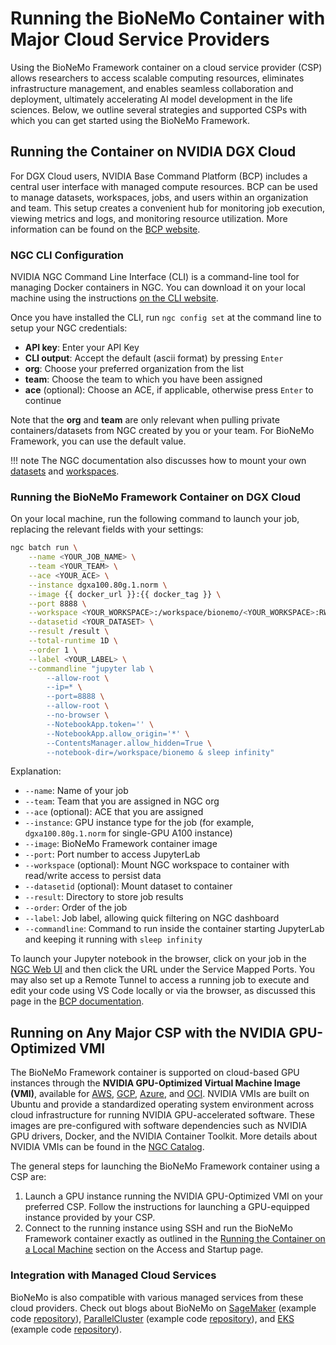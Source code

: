# Running the BioNeMo Container with Major Cloud Service Providers

Using the BioNeMo Framework container on a cloud service provider (CSP) allows researchers to access scalable computing
resources, eliminates infrastructure management, and enables seamless collaboration and deployment, ultimately
accelerating AI model development in the life sciences. Below, we outline several strategies and supported CSPs with
which you can get started using the BioNeMo Framework.

## Running the Container on NVIDIA DGX Cloud

For DGX Cloud users, NVIDIA Base Command Platform (BCP) includes a central user interface with managed compute
resources. BCP can be used to manage datasets, workspaces, jobs, and users within an organization and team. This setup
creates a convenient hub for monitoring job execution, viewing metrics and logs, and monitoring resource utilization.
More information can be found on the [BCP website](https://docs.nvidia.com/base-command-platform/index.html).

### NGC CLI Configuration

NVIDIA NGC Command Line Interface (CLI) is a command-line tool for managing Docker containers in NGC. You can download
it on your local machine using the instructions [on the CLI website](https://org.ngc.nvidia.com/setup/installers/cli).

Once you have installed the CLI, run `ngc config set` at the command line to setup your NGC credentials:

* **API key**: Enter your API Key
* **CLI output**: Accept the default (ascii format) by pressing `Enter`
* **org**: Choose your preferred organization from the list
* **team**: Choose the team to which you have been assigned
* **ace** (optional): Choose an ACE, if applicable, otherwise press `Enter` to continue

Note that the **org** and **team** are only relevant when pulling private containers/datasets from NGC created by you or
your team. For BioNeMo Framework, you can use the default value.


!!! note
    The NGC documentation also discusses how to mount your own
    [datasets](https://docs.nvidia.com/base-command-platform/user-guide/latest/index.html#managing-datasets) and
    [workspaces](https://docs.nvidia.com/base-command-platform/user-guide/latest/index.html#managing-workspaces).

### Running the BioNeMo Framework Container on DGX Cloud

On your local machine, run the following command to launch your job, replacing the relevant fields with your settings:

```bash
ngc batch run \
    --name <YOUR_JOB_NAME> \
    --team <YOUR_TEAM> \
    --ace <YOUR_ACE> \
    --instance dgxa100.80g.1.norm \
    --image {{ docker_url }}:{{ docker_tag }} \
    --port 8888 \
    --workspace <YOUR_WORKSPACE>:/workspace/bionemo/<YOUR_WORKSPACE>:RW \
    --datasetid <YOUR_DATASET> \
    --result /result \
    --total-runtime 1D \
    --order 1 \
    --label <YOUR_LABEL> \
    --commandline "jupyter lab \
        --allow-root \
        --ip=* \
        --port=8888 \
        --allow-root \
        --no-browser \
        --NotebookApp.token='' \
        --NotebookApp.allow_origin='*' \
        --ContentsManager.allow_hidden=True \
        --notebook-dir=/workspace/bionemo & sleep infinity"
```

Explanation:

* `--name`: Name of your job
* `--team`: Team that you are assigned in NGC org
* `--ace` (optional): ACE that you are assigned
* `--instance`: GPU instance type for the job (for example, `dgxa100.80g.1.norm` for single-GPU A100 instance)
* `--image`: BioNeMo Framework container image
* `--port`: Port number to access JupyterLab
* `--workspace` (optional): Mount NGC workspace to container with read/write access to persist data
* `--datasetid` (optional): Mount dataset to container
* `--result`: Directory to store job results
* `--order`: Order of the job
* `--label`: Job label, allowing quick filtering on NGC dashboard
* `--commandline`: Command to run inside the container starting JupyterLab and keeping it running with
    `sleep infinity`

To launch your Jupyter notebook in the browser, click on your job in the [NGC Web UI](https://bc.ngc.nvidia.com/jobs)
and then click the URL under the Service Mapped Ports. You may also set up a Remote Tunnel to access a running job to
execute and edit your code using VS Code locally or via the browser, as discussed
this page in the [BCP documentation](https://docs.nvidia.com/base-command-platform/user-guide/latest/index.html#setting-up-and-accessing-visual-studio-code-via-remote-tunnel).

## Running on Any Major CSP with the NVIDIA GPU-Optimized VMI

The BioNeMo Framework container is supported on cloud-based GPU instances through the
**NVIDIA GPU-Optimized Virtual Machine Image (VMI)**, available for
[AWS](https://aws.amazon.com/marketplace/pp/prodview-7ikjtg3um26wq#pdp-pricing),
[GCP](https://console.cloud.google.com/marketplace/product/nvidia-ngc-public/nvidia-gpu-optimized-vmi),
[Azure](https://azuremarketplace.microsoft.com/en-us/marketplace/apps/nvidia.ngc_azure_17_11?tab=overview), and
[OCI](https://cloudmarketplace.oracle.com/marketplace/en_US/listing/165104541).
NVIDIA VMIs are built on Ubuntu and provide a standardized operating system environment across cloud infrastructure for
running NVIDIA GPU-accelerated software. These images are pre-configured with software dependencies such as NVIDIA GPU
drivers, Docker, and the NVIDIA Container Toolkit. More details about NVIDIA VMIs can be found in the
[NGC Catalog](https://catalog.ngc.nvidia.com/orgs/nvidia/collections/nvidia_vmi).

The general steps for launching the BioNeMo Framework container using a CSP are:

1. Launch a GPU instance running the NVIDIA GPU-Optimized VMI on your preferred CSP. Follow the instructions for
    launching a GPU-equipped instance provided by your CSP.
2. Connect to the running instance using SSH and run the BioNeMo Framework container exactly as outlined in the
    [Running the Container on a Local Machine](./access-startup.md#running-the-container-on-a-local-machine) section on
    the Access and Startup page.

### Integration with Managed Cloud Services

BioNeMo is also compatible with various managed services from these cloud providers. Check out blogs about BioNeMo on
[SageMaker](https://aws.amazon.com/blogs/industries/find-the-next-blockbuster-with-nvidia-bionemo-framework-on-amazon-sagemaker/)
(example code [repository](https://github.com/aws-samples/amazon-sagemaker-with-nvidia-bionemo)),
[ParallelCluster](https://aws.amazon.com/blogs/hpc/protein-language-model-training-with-nvidia-bionemo-framework-on-aws-parallelcluster/)
(example code [repository](https://github.com/aws-samples/awsome-distributed-training/tree/main/3.test_cases/14.bionemo)),
and [EKS](https://aws.amazon.com/blogs/hpc/accelerate-drug-discovery-with-nvidia-bionemo-framework-on-amazon-eks/)
(example code [repository](https://github.com/awslabs/data-on-eks/tree/main/ai-ml/bionemo)).
